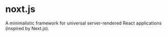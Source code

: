 # noxt.js
A minimalistic framework for universal server-rendered React applications (inspired by Next.js).
